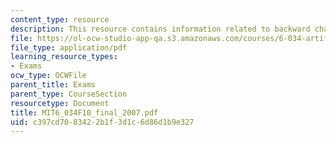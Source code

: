 ```yaml
---
content_type: resource
description: This resource contains information related to backward chaining.
file: https://ol-ocw-studio-app-qa.s3.amazonaws.com/courses/6-034-artificial-intelligence-fall-2010/c397cd7083422b1f3d1c6d86d1b9e327_MIT6_034F10_final_2007.pdf
file_type: application/pdf
learning_resource_types:
- Exams
ocw_type: OCWFile
parent_title: Exams
parent_type: CourseSection
resourcetype: Document
title: MIT6_034F10_final_2007.pdf
uid: c397cd70-8342-2b1f-3d1c-6d86d1b9e327
---
```

